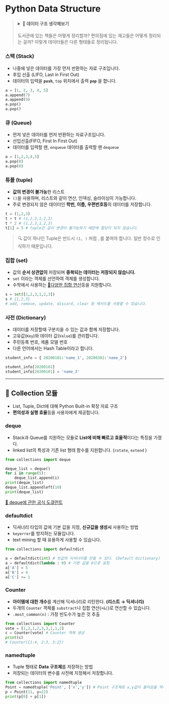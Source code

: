 # Python Data Structure
> #### <details> <summary> 🤔 데이터 구조 생각해보기 </summary>
> 도서관에 있는 책들은 어떻게 정리할까? 편의점에 있는 재고들은 어떻게 정리되는 걸까? 이렇게 데이터들은 다른 형태들로 정리됩니다. </details>

### 스택 (Stack)

- 나중에 넣은 데이터를 가장 먼저 반환하는 자료 구조입니다. 
- 후입 선출 (LIFO, Last in First Out)
- 데이터의 입력을 **`push`**, `top` 위치에서 출력 **`pop`** 을 합니다.

```py
a = [1, 2, 3, 4, 5]
a.append(7)
a.append(9)
a.pop()
a.pop()
```

### 큐 (Queue)

- 먼저 넣은 데이터를 먼저 반환하는 자료구조입니다.
- 선입선출(FIFO, First In First Out)
- 데이터를 입력할 땐, `enqueue` 데이터를 출력할 땐 `dequeue`

```py
a = [1,2,3,4,5]
a.pop(0)
a.pop(0)
```

### 튜플 (tuple)

- **값의 변경이 불가능**한 리스트
- `()`을 사용하며, 리스트와 같이 연산, 인덱싱, 슬라이싱이 가능합니다.
- 주로 변경되지 않은 데이터인 **학번, 이름, 우편번호등**의 데이터를 저장합니다.

```py
t = (1,2,3)
t + t # (1,2,3,1,2,3)
t * 2 # (1,2,3,1,2,3)
t[1] = 5 # tuple은 값이 변경이 불가능하기 때문에 할당이 되지 않습니다.
```

> 🔍 값이 하나인 Tuple은 반드시 `(1, )` 처럼 `,`를 붙여야 합니다. 일반 정수로 인식하기 때문입니다.

### 집합 (set)
- 값의 **순서 상관없이** 저장되며 **중복되는 데이터는 저장되지 않습니다.**
- `set` 이라는 객체를 선언하여 객체를 생성합니다.
- 수학에서 사용하는 [🔗다양한 집합 연산](https://docs.python.org/3.11/library/stdtypes.html?highlight=set%20union#frozenset.union)등을 지원합니다.
```py
s = set([1,2,3,1,2,3])
s # {1,2,3}
# add, remove, update, discard, clear 등 메서드를 사용할 수 있습니다.
```

### 사전 (Dictionary)
- 데이터를 저장할때 구분지을 수 있는 값과 함께 저장합니다.
- 고유값(`Key`)와 데이터 값(`Value`)를 관리합니다.
- 주민등록 번호, 제품 모델 번호
- 다른 언어에서는 Hash Table이라고 합니다.

```py
student_info = { 20200101:'name_1', 20200302:'name_2'}

student_info[20200101]
student_info[20200101] = 'name_3'
```

--- 

## 📌 Collection 모듈
- List, Tuple, Dict에 대해 Python Built-in 확장 자료 구조
- **편의성과 실행 효율**등을 사용자에게 제공합니다.

### deque
- Stack과 Queue를 지원하는 모듈로 **List에 비해 빠르고 효율적**이다는 특징을 가졌다.
- linked list의 특성과 기존 list 형태 함수를 지원합니다. (`rotate`, `extend` )

```py
from collections import deque

deque_list = deque()
for i in range(5):
    deque_list.append(i)
print(deque_list)
deque_list.appendleft(10)
print(deque_list)
```
[🔗 deque에 관한 공식 도큐먼트](https://docs.python.org/3.11/library/collections.html?highlight=deque#collections.deque)

### defaultdict
- 딕셔너리 타입의 값에 기본 값을 지정, **신규값을 생성시** 사용하는 방법
- `keyerror`를 방지하는 모듈입니다.
- text mining 할 때 유용하게 사용할 수 있습니다.

```py
from collections import defaultdict

a = defaultdict(int) # 빈값의 딕셔너리를 만들 수 있다. (Default Dictionary)
a = defaultdict(lambda : 0) # 기본 값을 0으로 설정
a['A'] = 5
a['B'] = 4
a['C'] += 1 
```

### Counter
- **아이템에 대한 개수**를 계산해 딕셔너리로 리턴한다. **(리스트 → 딕셔너리)**
- 두개의 `Counter` 객체를 `substract`나 집합 연산(`+&|`)로 연산할 수 있습니다.
- `.most_common(n)` : 가장 빈도수가 높은 것 추출

```py
from collections import Counter
vote = [1,2,1,2,3,3,1,1,2]
c = Counter(vote) # Counter 객체 생성
print(c)
# Counter({1:4, 2:3, 3:2})
```

### namedtuple
- Tuple 형태로 **Data 구조체**를 저장하는 방법
- 저장되는 데이터의 변수를 사전에 지정해서 저장합니다.

```py
from collections import namedtuple
Point = namedtuple('Point', ['x','y']) # Point 구조체로 x,y값이 들어감을 약속
p = Point(11, y=22)
print(p[0] + p[1])
```